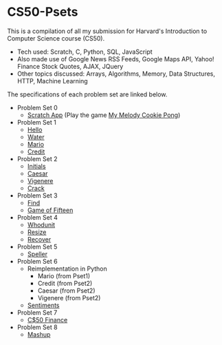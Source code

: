 # CS50-Psets

This is a compilation of all my submission for Harvard's Introduction to Computer Science course (CS50).
- Tech used: Scratch, C, Python, SQL, JavaScript
- Also made use of Google News RSS Feeds, Google Maps API, Yahoo! Finance Stock Quotes, AJAX, JQuery
- Other topics discussed: Arrays, Algorithms, Memory, Data Structures, HTTP, Machine Learning

The specifications of each problem set are linked below.
- Problem Set 0
    - [Scratch App] (Play the game [My Melody Cookie Pong])
- Problem Set 1
    - [Hello]
    - [Water]
    - [Mario]
    - [Credit]
- Problem Set 2
    - [Initials]
    - [Caesar]
    - [Vigenere]
    - [Crack]
- Problem Set 3
    - [Find]
    - [Game of Fifteen]
- Problem Set 4
    - [Whodunit]
    - [Resize]
    - [Recover]
- Problem Set 5
    - [Speller]
- Problem Set 6
    - Reimplementation in Python
        - Mario (from Pset1)
        - Credit (from Pset2)
        - Caesar (from Pset2)
        - Vigenere (from Pset2)
    - [Sentiments]
- Problem Set 7
    - [C$50 Finance]
- Problem Set 8
    - [Mashup]


[Scratch App]: <http://docs.cs50.net/2017/x/psets/0/pset0.html>
[My Melody Cookie Pong]: <https://scratch.mit.edu/projects/60073546/>
[Hello]: <http://docs.cs50.net/problems/hello/hello.html>
[Water]: <http://docs.cs50.net/problems/water/water.html>
[Mario]: <http://docs.cs50.net/problems/mario/more/mario.html>
[Credit]: <http://docs.cs50.net/problems/credit/credit.html>
[Initials]: <http://docs.cs50.net/problems/initials/more/initials.html>
[Caesar]: <http://docs.cs50.net/problems/caesar/caesar.html>
[Vigenere]: <http://docs.cs50.net/problems/vigenere/vigenere.html>
[Crack]: <http://docs.cs50.net/problems/crack/crack.html>
[Find]: <http://docs.cs50.net/problems/find/more/find.html>
[Game of Fifteen]: <http://docs.cs50.net/problems/fifteen/fifteen.html>
[Whodunit]: <http://docs.cs50.net/problems/whodunit/whodunit.html>
[Resize]: <http://docs.cs50.net/problems/resize/less/resize.html>
[Recover]: <http://docs.cs50.net/problems/recover/recover.html>
[Speller]: <http://docs.cs50.net/problems/speller/speller.html>
[Sentiments]: <http://docs.cs50.net/problems/sentiments/sentiments.html>
[C$50 Finance]: <http://docs.cs50.net/problems/finance/finance.html>
[Mashup]: <http://docs.cs50.net/problems/mashup/mashup.html>
